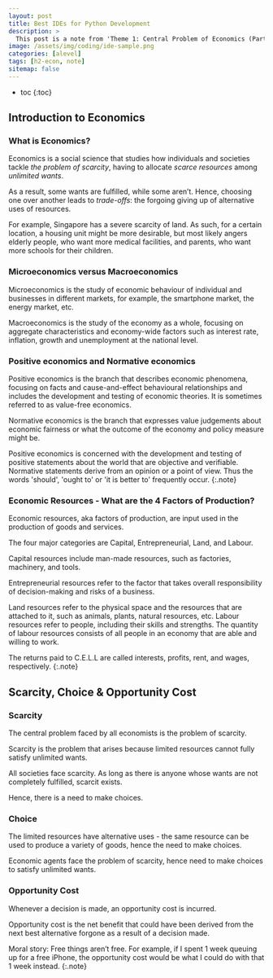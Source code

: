 ```yaml
---
layout: post
title: Best IDEs for Python Development
description: >
  This post is a note from 'Theme 1: Central Problem of Economics (Part A)'
image: /assets/img/coding/ide-sample.png
categories: [alevel]
tags: [h2-econ, note]
sitemap: false
---
```


* toc
{:toc}

## Introduction to Economics

### What is Economics?

Economics is a social science that studies how individuals and societies tackle _the problem of scarcity_,
having to allocate _scarce resources_ among _unlimited wants_.

As a result, some wants are fulfilled, while some aren’t. Hence, choosing one over another leads to
_trade-offs_: the forgoing giving up of alternative uses of resources.

For example, Singapore has a severe scarcity of land. As such, for a certain location, a housing unit might be
more desirable, but most likely angers elderly people, who want more medical facilities, and parents, who want
more schools for their children.

### Microeconomics versus Macroeconomics

Microeconomics is the study of economic behaviour of individual and businesses in different markets, for
example, the smartphone market, the energy market, etc.

Macroeconomics is the study of the economy as a whole, focusing on aggregate characteristics and economy-wide
factors such as interest rate, inflation, growth and unemployment at the national level.

### Positive economics and Normative economics

Positive economics is the branch that describes economic phenomena, focusing on facts and cause-and-effect
behavioural relationships and includes the development and testing of economic theories. It is sometimes
referred to as value-free economics.

Normative economics is the branch that expresses value judgements about economic fairness or what the outcome
of the economy and policy measure might be.

Positive economics is concerned with the development and testing of positive statements about the world that
are objective and verifiable. Normative statements derive from an opinion or a point of view. Thus the words
'should', 'ought to' or 'it is better to' frequently occur.
{:.note}

### Economic Resources - What are the 4 Factors of Production?

Economic resources, aka factors of production, are input used in the production of goods and services.

The four major categories are Capital, Entrepreneurial, Land, and Labour.

Capital resources include man-made resources, such as factories, machinery, and tools.

Entrepreneurial resources refer to the factor that takes overall responsibility of decision-making and risks
of a business.

Land resources refer to the physical space and the resources that are attached to it, such as animals, plants,
natural resources, etc.
Labour resources refer to people, including their skills and strengths. The quantity of labour resources
consists of all people in an economy that are able and willing to work.

The returns paid to C.E.L.L are called interests, profits, rent, and wages, respectively.
{:.note}

## Scarcity, Choice & Opportunity Cost

### Scarcity

The central problem faced by all economists is the problem of scarcity.

Scarcity is the problem that arises because limited resources cannot fully satisfy unlimited wants.

All societies face scarcity. As long as there is anyone whose wants are not completely fulfilled, scarcit
exists.

Hence, there is a need to make choices.

### Choice

The limited resources have alternative uses - the same resource can be used to produce a variety of goods,
hence the need to make choices.

Economic agents face the problem of scarcity, hence need to make choices to satisfy unlimited wants.

### Opportunity Cost

Whenever a decision is made, an opportunity cost is incurred.

Opportunity cost is the net benefit that could have been derived from the next best alternative forgone as a
result of a decision made.

Moral story: Free things aren’t free. For example, if I spent 1 week queuing up for a free iPhone, the
opportunity cost would be what I could do with that 1 week instead.
{:.note}
